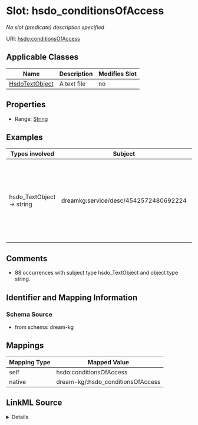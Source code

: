 

# Slot: hsdo_conditionsOfAccess


_No slot (predicate) description specified_





URI: [hsdo:conditionsOfAccess](http://schema.org/conditionsOfAccess)



<!-- no inheritance hierarchy -->





## Applicable Classes

| Name | Description | Modifies Slot |
| --- | --- | --- |
| [HsdoTextObject](HsdoTextObject.md) | A text file |  no  |







## Properties

* Range: [String](String.md)






## Examples

| Types involved | Subject | Predicate | Object |
| --- | --- | --- | --- |
| hsdo_TextObject → string | dreamkg:service/desc/4542572480692224 | hsdo:conditionsOfAccess | Must have Medical Assistance (Medicaid). This program helps people who are 13 to 19 years old. |


## Comments

* 88 occurrences with subject type hsdo_TextObject and object type string.

## Identifier and Mapping Information







### Schema Source


* from schema: dream-kg




## Mappings

| Mapping Type | Mapped Value |
| ---  | ---  |
| self | hsdo:conditionsOfAccess |
| native | dream-kg/:hsdo_conditionsOfAccess |




## LinkML Source

<details>
```yaml
name: hsdo_conditionsOfAccess
description: No slot (predicate) description specified
comments:
- 88 occurrences with subject type hsdo_TextObject and object type string.
examples:
- description: hsdo_TextObject → string
  object:
    example_object: Must have Medical Assistance (Medicaid). This program helps people
      who are 13 to 19 years old.
    example_object_type: string
    example_predicate: hsdo:conditionsOfAccess
    example_subject: dreamkg:service/desc/4542572480692224
    example_subject_type: hsdo_TextObject
from_schema: dream-kg
rank: 1000
slot_uri: hsdo:conditionsOfAccess
alias: hsdo_conditionsOfAccess
domain_of:
- hsdo_TextObject
range: string

```
</details>